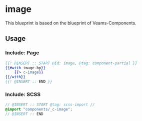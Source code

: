 # image

This blueprint is based on the blueprint of Veams-Components.

## Usage

### Include: Page

``` hbs
{{! @INSERT :: START @id: image, @tag: component-partial }}
{{#with image-bp}}
	{{> c-image}}
{{/with}}
{{! @INSERT :: END }}
```

### Include: SCSS

``` scss
// @INSERT :: START @tag: scss-import //
@import "components/_c-image";
// @INSERT :: END
```
